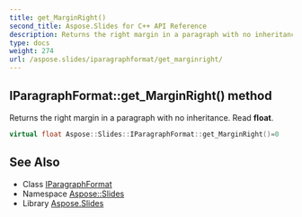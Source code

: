 ```yaml
---
title: get_MarginRight()
second_title: Aspose.Slides for C++ API Reference
description: Returns the right margin in a paragraph with no inheritance. Read float.
type: docs
weight: 274
url: /aspose.slides/iparagraphformat/get_marginright/
---
```

## IParagraphFormat::get_MarginRight() method


Returns the right margin in a paragraph with no inheritance. Read **float**.

```cpp
virtual float Aspose::Slides::IParagraphFormat::get_MarginRight()=0
```

## See Also

* Class [IParagraphFormat](../)
* Namespace [Aspose::Slides](../../)
* Library [Aspose.Slides](../../../)